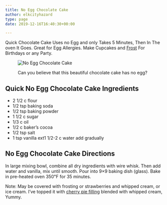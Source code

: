 ```yaml
---
title: No Egg Chocolate Cake
author: elkcityhazard
type: page
date: 2019-12-16T16:40:30+00:00

---
```

Quick Chocolate Cake Uses no Egg and only Takes 5 Minutes, Then In The oven It Goes. Great for Egg Allergies. Make Cupcakes and [Frost][1] For Birthdays or any Party.<figure> 

![No Egg Chocolate Cake][2] <figcaption>Can you believe that this beautiful chocolate cake has no egg?</figcaption></figure> 

## Quick No Egg Chocolate Cake Ingredients

  * 2 1/2 c flour
  * 1/2 tsp baking soda
  * 1/2 tsp baking powder
  * 1 1/2 c sugar
  * 1/3 c oil
  * 1/2 c baker&#8217;s cocoa
  * 1/2 tsp salt
  * 1 tsp vanilla ext1 1/2-2 c water add gradually

## No Egg Chocolate Cake Directions

In large mixing bowl, combine all dry ingredients with wire whisk. Then add water and vanilla, mix until smooth. Pour into 9&#215;9 baking dish (glass). Bake in pre-heated oven 350&#8457; for 35 minutes.

Note: May be covered with frosting or strawberries and whipped cream, or ice cream. I&#8217;ve topped it with [cherry pie filling][3] blended with whipped cream, Yummy.

 [1]: /wordpress/dessert-recipes/chocolate-frosting-recipe/
 [2]: http://www.quick-e-recipes.com/sitebuildercontent/sitebuilderpictures/.pond/IMG_0731_1024.jpg.w300h225.jpg
 [3]: /wordpress/dessert-recipes/traverse-city-cherry-pie/